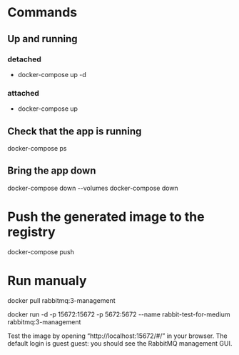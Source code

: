 # Commands
## Up and running
  ### detached
  - docker-compose up -d
  ### attached
  - docker-compose up 
## Check that the app is running 
docker-compose ps
## Bring the app down
docker-compose down --volumes
docker-compose down

# Push the generated image to the registry
docker-compose push

# Run manualy 
docker pull rabbitmq:3-management

docker run -d -p 15672:15672 -p 5672:5672 --name rabbit-test-for-medium rabbitmq:3-management

Test the image by opening “http://localhost:15672/#/” in your browser. The default login is guest guest: you should see the RabbitMQ management GUI.
